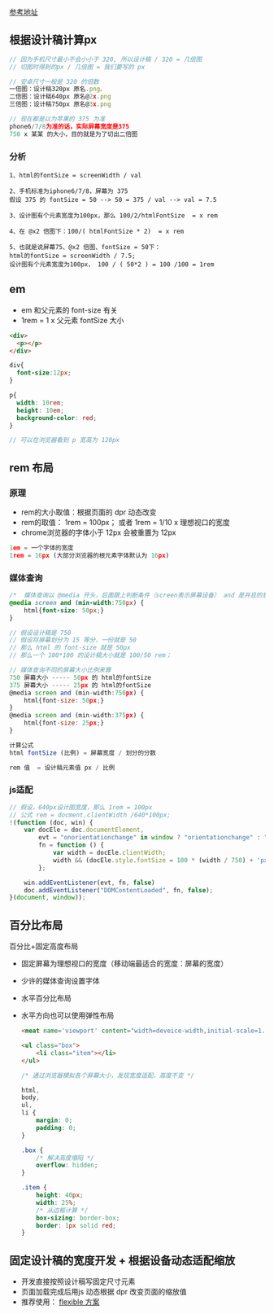 

[参考地址](https://www.cnblogs.com/lovesong/p/5439756.html)



## 根据设计稿计算px

```js
// 因为手机尺寸最小不会小小于 320, 所以设计稿 / 320 = 几倍图
// 切图时得到的px / 几倍图 = 我们要写的 px
```

```js
// 安卓尺寸一般是 320 的倍数
一倍图：设计稿320px 原名.png。
二倍图：设计稿640px 原名@2x.png
三倍图：设计稿750px 原名@3x.png
```

```js
// 现在都是以为苹果的 375 为准
phone6/7/8为准的话，实际屏幕宽度是375
750 x 某某 的大小，目的就是为了切出二倍图
```



### 分析

```
1、html的fontSize = screenWidth / val

2、手机标准为iphone6/7/8，屏幕为 375
假设 375 的 fontSize = 50 --> 50 = 375 / val --> val = 7.5

3、设计图有个元素宽度为100px，那么 100/2/htmlFontSize  = x rem 

4、在 @x2 倍图下：100/( htmlFontSize * 2)  = x rem

5、也就是说屏幕75、@x2 倍图、fontSize = 50下：
html的fontSize = screenWidth / 7.5;
设计图有个元素宽度为100px， 100 / ( 50*2 ) = 100 /100 = 1rem
```



  











## em

- em 和父元素的 font-size 有关
- 1rem = 1 x 父元素 fontSize 大小

```html
<div>
  <p></p>
</div>
```

```css
div{
  font-size:12px;
}

p{
  width: 10rem;
  height: 10em;
  background-color: red;
}
```

```js
// 可以在浏览器看到 p 宽高为 120px
```





## rem 布局

### 原理

- rem的大小取值：根据页面的 dpr 动态改变
- rem的取值： 1rem = 100px； 或者 1rem = 1/10 x 理想视口的宽度
- chrome浏览器的字体小于 12px 会被重置为 12px

```js
1em = 一个字体的宽度
1rem = 16px (大部分浏览器的根元素字体默认为 16px)
```

### 媒体查询

```css
/*  媒体查询以 @media 开头，后面跟上判断条件（screen表示屏幕设备） and 是并且的意思 */
@media screen and (min-width:750px) {
    html{font-size: 50px;}
}
```

```js
// 假设设计稿是 750
// 假设将屏幕划分为 15 等分，一份就是 50
// 那么 html 的 font-size 就是 50px
// 那么一个 100*100 的设计稿大小就是 100/50 rem；

// 媒体查询不同的屏幕大小比例来算
750 屏幕大小 ----- 50px 的 html的fontSize
375 屏幕大小 ----- 25px 的 html的fontSize
@media screen and (min-width:750px) {
    html{font-size: 50px;}
}
@media screen and (min-width:375px) {
    html{font-size: 25px;}
}
```

```js
计算公式
html fontSize (比例) = 屏幕宽度 / 划分的分数

rem 值  = 设计稿元素值 px / 比例
```



### js适配

```js
// 假设，640px设计图宽度，那么 1rem = 100px
// 公式 rem = docment.clientWidth /640*100px;
!(function (doc, win) {
    var docEle = doc.documentElement,
        evt = "onorientationchange" in window ? "orientationchange" : "resize",
        fn = function () {
            var width = docEle.clientWidth;
            width && (docEle.style.fontSize = 100 * (width / 750) + 'px');
        };

    win.addEventListener(evt, fn, false)
    doc.addEventListener("DOMContentLoaded", fn, false);
}(document, window));
```







## 百分比布局

百分比+固定高度布局

- 固定屏幕为理想视口的宽度（移动端最适合的宽度：屏幕的宽度）

- 少许的媒体查询设置字体

- 水平百分比布局

- 水平方向也可以使用弹性布局

  ```html
  <meat name='viewport' content="width=deveice-width,initial-scale=1.0"></meat>
  
  <ul class="box">
      <li class="item"></li>
  </ul>
  ```

  ```css
  /* 通过浏览器模拟各个屏幕大小，发现宽度适配，高度不变 */
  
  html,
  body,
  ul,
  li {
      margin: 0;
      padding: 0;
  }
  
  .box {
      /* 解决高度塌陷 */
      overflow: hidden;
  }
  
  .item {
      height: 40px;
      width: 25%;
      /* 从边框计算 */
      box-sizing: border-box;
      border: 1px solid red;
  }
  ```





## 固定设计稿的宽度开发 + 根据设备动态适配缩放

- 开发直接按照设计稿写固定尺寸元素
- 页面加载完成后用js 动态根据 dpr 改变页面的缩放值
- 推荐使用： [flexible 方案]()


